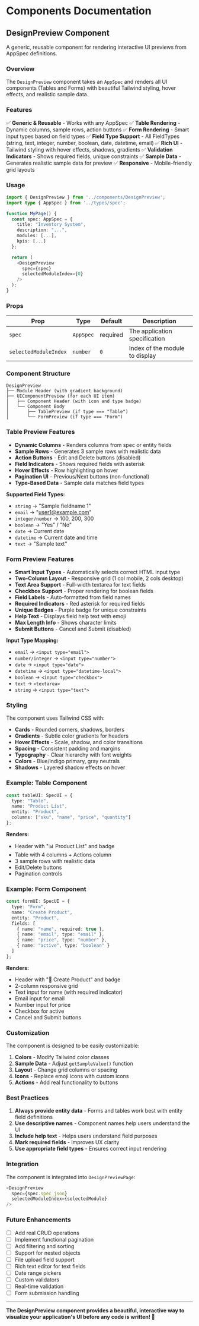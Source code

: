 # Components Documentation

## DesignPreview Component

A generic, reusable component for rendering interactive UI previews from AppSpec definitions.

### Overview

The `DesignPreview` component takes an `AppSpec` and renders all UI components (Tables and Forms) with beautiful Tailwind styling, hover effects, and realistic sample data.

### Features

✅ **Generic & Reusable** - Works with any AppSpec
✅ **Table Rendering** - Dynamic columns, sample rows, action buttons
✅ **Form Rendering** - Smart input types based on field types
✅ **Field Type Support** - All FieldTypes (string, text, integer, number, boolean, date, datetime, email)
✅ **Rich UI** - Tailwind styling with hover effects, shadows, gradients
✅ **Validation Indicators** - Shows required fields, unique constraints
✅ **Sample Data** - Generates realistic sample data for preview
✅ **Responsive** - Mobile-friendly grid layouts

### Usage

```typescript
import { DesignPreview } from '../components/DesignPreview';
import type { AppSpec } from '../types/spec';

function MyPage() {
  const spec: AppSpec = {
    title: "Inventory System",
    description: "...",
    modules: [...],
    kpis: [...]
  };

  return (
    <DesignPreview 
      spec={spec} 
      selectedModuleIndex={0} 
    />
  );
}
```

### Props

| Prop | Type | Default | Description |
|------|------|---------|-------------|
| `spec` | `AppSpec` | required | The application specification |
| `selectedModuleIndex` | `number` | `0` | Index of the module to display |

### Component Structure

```
DesignPreview
├── Module Header (with gradient background)
├── UIComponentPreview (for each UI item)
│   ├── Component Header (with icon and type badge)
│   └── Component Body
│       ├── TablePreview (if type === "Table")
│       └── FormPreview (if type === "Form")
```

### Table Preview Features

- **Dynamic Columns** - Renders columns from spec or entity fields
- **Sample Rows** - Generates 3 sample rows with realistic data
- **Action Buttons** - Edit and Delete buttons (disabled)
- **Field Indicators** - Shows required fields with asterisk
- **Hover Effects** - Row highlighting on hover
- **Pagination UI** - Previous/Next buttons (non-functional)
- **Type-Based Data** - Sample data matches field types

**Supported Field Types:**
- `string` → "Sample fieldname 1"
- `email` → "user1@example.com"
- `integer/number` → 100, 200, 300
- `boolean` → "Yes" / "No"
- `date` → Current date
- `datetime` → Current date and time
- `text` → "Sample text"

### Form Preview Features

- **Smart Input Types** - Automatically selects correct HTML input type
- **Two-Column Layout** - Responsive grid (1 col mobile, 2 cols desktop)
- **Text Area Support** - Full-width textarea for text fields
- **Checkbox Support** - Proper rendering for boolean fields
- **Field Labels** - Auto-formatted from field names
- **Required Indicators** - Red asterisk for required fields
- **Unique Badges** - Purple badge for unique constraints
- **Help Text** - Displays field help text with emoji
- **Max Length Info** - Shows character limits
- **Submit Buttons** - Cancel and Submit (disabled)

**Input Type Mapping:**
- `email` → `<input type="email">`
- `number/integer` → `<input type="number">`
- `date` → `<input type="date">`
- `datetime` → `<input type="datetime-local">`
- `boolean` → `<input type="checkbox">`
- `text` → `<textarea>`
- `string` → `<input type="text">`

### Styling

The component uses Tailwind CSS with:

- **Cards** - Rounded corners, shadows, borders
- **Gradients** - Subtle color gradients for headers
- **Hover Effects** - Scale, shadow, and color transitions
- **Spacing** - Consistent padding and margins
- **Typography** - Clear hierarchy with font weights
- **Colors** - Blue/indigo primary, gray neutrals
- **Shadows** - Layered shadow effects on hover

### Example: Table Component

```typescript
const tableUI: SpecUI = {
  type: "Table",
  name: "Product List",
  entity: "Product",
  columns: ["sku", "name", "price", "quantity"]
};
```

**Renders:**
- Header with "📊 Product List" and badge
- Table with 4 columns + Actions column
- 3 sample rows with realistic data
- Edit/Delete buttons
- Pagination controls

### Example: Form Component

```typescript
const formUI: SpecUI = {
  type: "Form",
  name: "Create Product",
  entity: "Product",
  fields: [
    { name: "name", required: true },
    { name: "email", type: "email" },
    { name: "price", type: "number" },
    { name: "active", type: "boolean" }
  ]
};
```

**Renders:**
- Header with "📝 Create Product" and badge
- 2-column responsive grid
- Text input for name (with required indicator)
- Email input for email
- Number input for price
- Checkbox for active
- Cancel and Submit buttons

### Customization

The component is designed to be easily customizable:

1. **Colors** - Modify Tailwind color classes
2. **Sample Data** - Adjust `getSampleValue()` function
3. **Layout** - Change grid columns or spacing
4. **Icons** - Replace emoji icons with custom icons
5. **Actions** - Add real functionality to buttons

### Best Practices

1. **Always provide entity data** - Forms and tables work best with entity field definitions
2. **Use descriptive names** - Component names help users understand the UI
3. **Include help text** - Helps users understand field purposes
4. **Mark required fields** - Improves UX clarity
5. **Use appropriate field types** - Ensures correct input rendering

### Integration

The component is integrated into `DesignPreviewPage`:

```typescript
<DesignPreview
  spec={spec.spec_json}
  selectedModuleIndex={selectedModule}
/>
```

### Future Enhancements

- [ ] Add real CRUD operations
- [ ] Implement functional pagination
- [ ] Add filtering and sorting
- [ ] Support for nested objects
- [ ] File upload field support
- [ ] Rich text editor for text fields
- [ ] Date range pickers
- [ ] Custom validators
- [ ] Real-time validation
- [ ] Form submission handling

---

**The DesignPreview component provides a beautiful, interactive way to visualize your application's UI before any code is written! 🎨**

